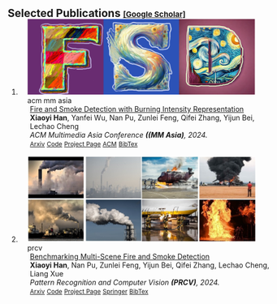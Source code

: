 <h2 id="publications" style="margin: 2px 0px -15px;">Selected Publications <a href="https://scholar.google.com/" target="_blank" style="font-size:15px;">[Google Scholar]</a></h2>

<div class="publications">
<ol class="bibliography">



<li>
<div class="pub-row">

  <div class="col-sm-3 abbr" style="position: relative;padding-right: 15px;padding-left: 15px;">
    <img src="assets/img/paper_acmmmasia24_FSD.png" class="teaser img-fluid z-depth-1">
    <abbr class="badge">acm mm asia</abbr>
  </div>

  <div class="col-sm-9" style="position: relative;width: 100%;padding-right: 15px;padding-left: 20px;">
    <div class="title"><a href="https://arxiv.org/" target="_blank">Fire and Smoke Detection with Burning Intensity Representation</a></div>
    <div class="author"><strong>Xiaoyi Han</strong>, Yanfei Wu, Nan Pu, Zunlei Feng, Qifei Zhang, Yijun Bei, Lechao Cheng</div>
    <div class="periodical"><em>ACM Multimedia Asia Conference <strong>((MM Asia)</strong>, 2024.</em></div>
    <div class="links">
      <a href="https://arxiv.org/abs/2410.16642" class="btn btn-sm z-depth-0" role="button" target="_blank" style="font-size:12px;">Arxiv</a>
      <a href="https://github.com/XiaoyiHan6/FSDmethod" class="btn btn-sm z-depth-0" role="button" target="_blank" style="font-size:12px;">Code</a>
      <a href="https://xiaoyihan6.github.io/FSD/" class="btn btn-sm z-depth-0" role="button" target="_blank" style="font-size:12px;">Project Page</a>
      <a href="https://www.acmmmasia.org/" class="btn btn-sm z-depth-0" role="button" target="_blank" style="font-size:12px;">ACM</a>
      <a href="" class="btn btn-sm z-depth-0" role="button" target="_blank" style="font-size:12px;">BibTex</a>
      <!--
      <strong><i style="color:#e74d3c">Oral Presentation</i></strong>
       -->
    </div>
  </div>

</div>
</li>

<br>



<li>
<div class="pub-row">

  <div class="col-sm-3 abbr" style="position: relative;padding-right: 15px;padding-left: 15px;">
    <img src="assets/img/paper_prcv24_FSD.png" class="teaser img-fluid z-depth-1">
    <abbr class="badge">prcv</abbr>
  </div>

  <div class="col-sm-9" style="position: relative;width: 100%;padding-right: 15px;padding-left: 20px;">
    <div class="title"><a href="https://link.springer.com/chapter/10.1007/978-981-97-8795-1_14" target="_blank">Benchmarking Multi-Scene Fire and Smoke Detection</a></div>
    <div class="author"><strong>Xiaoyi Han</strong>, Nan Pu, Zunlei Feng, Yijun Bei, Qifei Zhang, Lechao Cheng, Liang Xue</div>
    <div class="periodical"><em>Pattern Recognition and Computer Vision <strong>(PRCV)</strong>, 2024.</em></div>
    <div class="links">
      <a href="https://arxiv.org/abs/2410.16631" class="btn btn-sm z-depth-0" role="button" target="_blank" style="font-size:12px;">Arxiv</a>
      <a href="https://github.com/XiaoyiHan6/MS-FSDB" class="btn btn-sm z-depth-0" role="button" target="_blank" style="font-size:12px;">Code</a>
      <a href="https://xiaoyihan6.github.io/FSD/" class="btn btn-sm z-depth-0" role="button" target="_blank" style="font-size:12px;">Project Page</a>
      <a href="https://link.springer.com/chapter/10.1007/978-981-97-8795-1_14" class="btn btn-sm z-depth-0" role="button" target="_blank" style="font-size:12px;">Springer</a>
      <a href="https://citation-needed.springer.com/v2/references/10.1007/978-981-97-8795-1_14?format=bibtex&flavour=citation" class="btn btn-sm z-depth-0" role="button" target="_blank" style="font-size:12px;">BibTex</a>
      <!--
      <strong><i style="color:#e74d3c">Oral Presentation</i></strong>
       -->
    </div>
  </div>
  
</div>
</li>
  
<br>


</ol>
</div>

